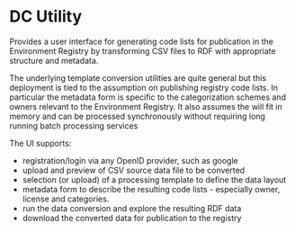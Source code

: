 # DC Utility

Provides a user interface for generating code lists for publication in the Environment Registry by transforming CSV files to RDF with appropriate structure and metadata.

The underlying template conversion utilities are quite general but this deployment is tied to the assumption on publishing registry code lists. In particular the metadata form is specific to the categorization schemes and owners relevant to the Environment Registry. It also assumes the will fit in memory and can be processed synchronously without requiring long running batch processing services

The UI supports:
   * registration/login via any OpenID provider, such as google
   * upload and preview of CSV source data file to be converted
   * selection (or upload) of a processing template to define the data layout
   * metadata form to describe the resulting code lists - especially owner, license and categories.
   * run the data conversion and explore the resulting RDF data
   * download the converted data for publication to the registry
   

      

